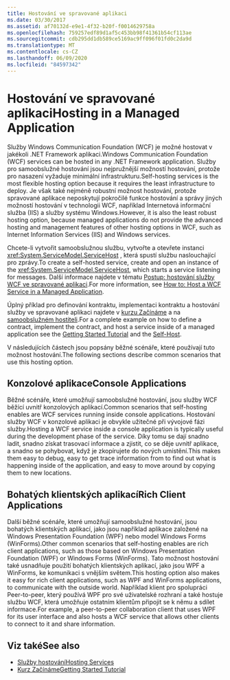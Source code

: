 ```yaml
---
title: Hostování ve spravované aplikaci
ms.date: 03/30/2017
ms.assetid: af70132d-e9e1-4f32-b20f-f0014629758a
ms.openlocfilehash: 759257edf89d1af5c453bb98f41361b54cf113ae
ms.sourcegitcommit: cdb295dd1db589ce5169ac9ff096f01fd0c2da9d
ms.translationtype: MT
ms.contentlocale: cs-CZ
ms.lasthandoff: 06/09/2020
ms.locfileid: "84597342"
---
```

# <a name="hosting-in-a-managed-application"></a><span data-ttu-id="6ed9a-102">Hostování ve spravované aplikaci</span><span class="sxs-lookup"><span data-stu-id="6ed9a-102">Hosting in a Managed Application</span></span>
<span data-ttu-id="6ed9a-103">Služby Windows Communication Foundation (WCF) je možné hostovat v jakékoli .NET Framework aplikaci.</span><span class="sxs-lookup"><span data-stu-id="6ed9a-103">Windows Communication Foundation (WCF) services can be hosted in any .NET Framework application.</span></span> <span data-ttu-id="6ed9a-104">Služby pro samoobslužné hostování jsou nejpružnější možností hostování, protože pro nasazení vyžaduje minimální infrastrukturu.</span><span class="sxs-lookup"><span data-stu-id="6ed9a-104">Self-hosting services is the most flexible hosting option because it requires the least infrastructure to deploy.</span></span> <span data-ttu-id="6ed9a-105">Je však také nejméně robustní možnost hostování, protože spravované aplikace neposkytují pokročilé funkce hostování a správy jiných možností hostování v technologii WCF, například Internetová informační služba (IIS) a služby systému Windows.</span><span class="sxs-lookup"><span data-stu-id="6ed9a-105">However, it is also the least robust hosting option, because managed applications do not provide the advanced hosting and management features of other hosting options in WCF, such as Internet Information Services (IIS) and Windows services.</span></span>  
  
 <span data-ttu-id="6ed9a-106">Chcete-li vytvořit samoobslužnou službu, vytvořte a otevřete instanci <xref:System.ServiceModel.ServiceHost> , která spustí službu naslouchající pro zprávy.</span><span class="sxs-lookup"><span data-stu-id="6ed9a-106">To create a self-hosted service, create and open an instance of the <xref:System.ServiceModel.ServiceHost>, which starts a service listening for messages.</span></span> <span data-ttu-id="6ed9a-107">Další informace najdete v tématu [Postup: hostování služby WCF ve spravované aplikaci](../how-to-host-a-wcf-service-in-a-managed-application.md).</span><span class="sxs-lookup"><span data-stu-id="6ed9a-107">For more information, see [How to: Host a WCF Service in a Managed Application](../how-to-host-a-wcf-service-in-a-managed-application.md).</span></span>  
  
 <span data-ttu-id="6ed9a-108">Úplný příklad pro definování kontraktu, implementaci kontraktu a hostování služby ve spravované aplikaci najdete v [kurzu Začínáme](../getting-started-tutorial.md) a na [samoobslužném hostiteli](../samples/self-host.md).</span><span class="sxs-lookup"><span data-stu-id="6ed9a-108">For a complete example on how to define a contract, implement the contract, and host a service inside of a managed application see the [Getting Started Tutorial](../getting-started-tutorial.md) and the [Self-Host](../samples/self-host.md).</span></span>  
  
 <span data-ttu-id="6ed9a-109">V následujících částech jsou popsány běžné scénáře, které používají tuto možnost hostování.</span><span class="sxs-lookup"><span data-stu-id="6ed9a-109">The following sections describe common scenarios that use this hosting option.</span></span>  
  
## <a name="console-applications"></a><span data-ttu-id="6ed9a-110">Konzolové aplikace</span><span class="sxs-lookup"><span data-stu-id="6ed9a-110">Console Applications</span></span>  
 <span data-ttu-id="6ed9a-111">Běžné scénáře, které umožňují samoobslužné hostování, jsou služby WCF běžící uvnitř konzolových aplikací.</span><span class="sxs-lookup"><span data-stu-id="6ed9a-111">Common scenarios that self-hosting enables are WCF services running inside console applications.</span></span> <span data-ttu-id="6ed9a-112">Hostování služby WCF v konzolové aplikaci je obvykle užitečné při vývojové fázi služby.</span><span class="sxs-lookup"><span data-stu-id="6ed9a-112">Hosting a WCF service inside a console application is typically useful during the development phase of the service.</span></span> <span data-ttu-id="6ed9a-113">Díky tomu se dají snadno ladit, snadno získat trasovací informace a zjistit, co se děje uvnitř aplikace, a snadno se pohybovat, když je zkopírujete do nových umístění.</span><span class="sxs-lookup"><span data-stu-id="6ed9a-113">This makes them easy to debug, easy to get trace information from to find out what is happening inside of the application, and easy to move around by copying them to new locations.</span></span>  
  
## <a name="rich-client-applications"></a><span data-ttu-id="6ed9a-114">Bohatých klientských aplikací</span><span class="sxs-lookup"><span data-stu-id="6ed9a-114">Rich Client Applications</span></span>  
 <span data-ttu-id="6ed9a-115">Další běžné scénáře, které umožňují samoobslužné hostování, jsou bohatých klientských aplikací, jako jsou například aplikace založené na Windows Presentation Foundation (WPF) nebo model Windows Forms (WinForms).</span><span class="sxs-lookup"><span data-stu-id="6ed9a-115">Other common scenarios that self-hosting enables are rich client applications, such as those based on Windows Presentation Foundation (WPF) or Windows Forms (WinForms).</span></span> <span data-ttu-id="6ed9a-116">Tato možnost hostování také usnadňuje použití bohatých klientských aplikací, jako jsou WPF a WinForms, ke komunikaci s vnějším světem.</span><span class="sxs-lookup"><span data-stu-id="6ed9a-116">This hosting option also makes it easy for rich client applications, such as WPF and WinForms applications, to communicate with the outside world.</span></span> <span data-ttu-id="6ed9a-117">Například klient pro spolupráci Peer-to-peer, který používá WPF pro své uživatelské rozhraní a také hostuje službu WCF, která umožňuje ostatním klientům připojit se k němu a sdílet informace.</span><span class="sxs-lookup"><span data-stu-id="6ed9a-117">For example, a peer-to-peer collaboration client that uses WPF for its user interface and also hosts a WCF service that allows other clients to connect to it and share information.</span></span>  
  
## <a name="see-also"></a><span data-ttu-id="6ed9a-118">Viz také</span><span class="sxs-lookup"><span data-stu-id="6ed9a-118">See also</span></span>

- [<span data-ttu-id="6ed9a-119">Služby hostování</span><span class="sxs-lookup"><span data-stu-id="6ed9a-119">Hosting Services</span></span>](../hosting-services.md)
- [<span data-ttu-id="6ed9a-120">Kurz Začínáme</span><span class="sxs-lookup"><span data-stu-id="6ed9a-120">Getting Started Tutorial</span></span>](../getting-started-tutorial.md)
